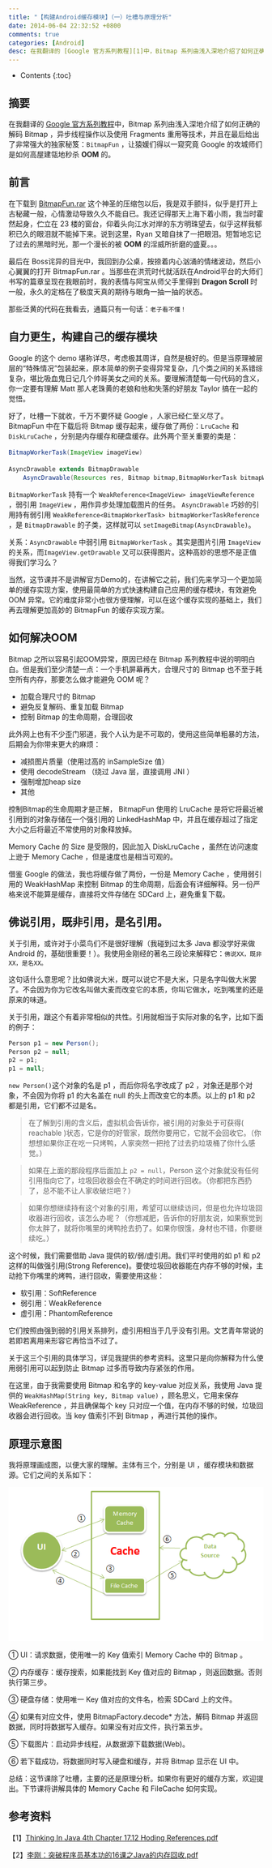 ```yaml
---
title: "【构建Android缓存模块】（一）吐槽与原理分析"
date: 2014-06-04 22:32:52 +0800
comments: true
categories: [Android]
desc: 在我翻译的 [Google 官方系列教程][1]中，Bitmap 系列由浅入深地介绍了如何正确的解码 Bitmap ，异步线程操作以及使用 Fragments 重用等技术，并且在最后给出了非常强大的独家秘笈：BitmapFun ，让猿媛们得以一窥究竟 Google 的攻城师们是如何高屋建瓴地秒杀 OOM 的。
---
```


* Contents
{:toc}

## 摘要

在我翻译的 [Google 官方系列教程][1]中，Bitmap 系列由浅入深地介绍了如何正确的解码 Bitmap ，异步线程操作以及使用 Fragments 重用等技术，并且在最后给出了非常强大的独家秘笈：``BitmapFun`` ，让猿媛们得以一窥究竟 Google 的攻城师们是如何高屋建瓴地秒杀 **OOM** 的。

## 前言

在下载到 [BitmapFun.rar][2] 这个神圣的压缩包以后，我是双手颤抖，似乎是打开上古秘藏一般，心情激动导致久久不能自已。我还记得那天上海下着小雨，我当时霍然起身，伫立在 23 楼的窗台，仰着头向江水对岸的东方明珠望去，似乎这样我郁积已久的眼泪就不能掉下来。说到这里，Ryan 又暗自抹了一把眼泪。短暂地忘记了过去的黑暗时光，那一个漫长的被 **OOM** 的淫威所折磨的盛夏。。。

最后在 Boss诧异的目光中，我回到办公桌，按捺着内心汹涌的情绪波动，然后小心翼翼的打开 BitmapFun.rar 。当那些在洪荒时代就活跃在Android平台的大师们书写的篇章呈现在我眼前时，我的表情与阿宝从师父手里得到 **Dragon Scroll** 时一般，永久的定格在了极度天真的期待与眼角一抽一抽的状态。

那些泛黄的代码在我看去，通篇只有一句话：``老子看不懂！``

## 自力更生，构建自己的缓存模块

Google 的这个 demo 堪称详尽，考虑极其周详，自然是极好的。但是当原理被层层的“特殊情况”包装起来，原本简单的例子变得异常复杂，几个类之间的关系错综复杂，堪比吸血鬼日记几个帅哥美女之间的关系。要理解清楚每一句代码的含义，你一定要有理解 Matt 那人老珠黄的老娘和他和失落的好朋友 Taylor 搞在一起的觉悟。

好了，吐槽一下就收，千万不要怀疑 Google ，人家已经仁至义尽了。 BitmapFun 中在下载后将 Bitmap 缓存起来，缓存做了两份：``LruCache`` 和 ``DiskLruCache`` ，分别是内存缓存和硬盘缓存。此外两个至关重要的类是：

```java
BitmapWorkerTask(ImageView imageView)
    
AsyncDrawable extends BitmapDrawable
    AsyncDrawable(Resources res, Bitmap bitmap,BitmapWorkerTask bitmapWorkerTask)    
```

``BitmapWorkerTask`` 持有一个 ``WeakReference<ImageView> imageViewReference`` ，弱引用 ``ImageView`` ，用作异步处理加载图片的任务。
``AsyncDrawable`` 巧妙的引用持有弱引用 ``WeakReference<BitmapWorkerTask> bitmapWorkerTaskReference`` ，是 ``BitmapDrawable`` 的子类，这样就可以 ``setImageBitmap(AsyncDrawable)``。

关系：``AsyncDrawable`` 中弱引用 ``BitmapWorkerTask`` 。其实是图片引用 ``ImageView`` 的关系，而``ImageView.getDrawable`` 又可以获得图片。这种高妙的思想不是正值得我们学习么？   

当然，这节课并不是讲解官方Demo的，在讲解它之前，我们先来学习一个更加简单的缓存实现方案，使用最简单的方式快速构建自己应用的缓存模块，有效避免 OOM 异常。它的难度非常小也很方便理解，可以在这个缓存实现的基础上，我们再去理解更加高妙的 BitmapFun 的缓存实现方案。

## 如何解决OOM

Bitmap 之所以容易引起OOM异常，原因已经在 Bitmap 系列教程中说的明明白白。但是我们至少清楚一点：一个手机屏幕再大，合理尺寸的 Bitmap 也不至于耗空所有内存，那要怎么做才能避免 OOM 呢？

- 加载合理尺寸的 Bitmap 
- 避免反复解码、重复加载 Bitmap
- 控制 Bitmap 的生命周期，合理回收

此外网上也有不少歪门邪道，我个人认为是不可取的，使用这些简单粗暴的方法，后期会为你带来更大的麻烦：

- 减损图片质量（使用过高的 inSampleSize 值）
- 使用 decodeStream （绕过 Java 层，直接调用 JNI ）
- 强制增加heap size
- 其他

控制Bitmap的生命周期才是正解， BitmapFun 使用的 LruCache 是将它将最近被引用到的对象存储在一个强引用的 LinkedHashMap 中，并且在缓存超过了指定大小之后将最近不常使用的对象释放掉。

Memory Cache 的 Size 是受限的，因此加入 DiskLruCache ，虽然在访问速度上逊于 Memory Cache ，但是速度也是相当可观的。

借鉴 Google 的做法，我也将缓存做了两份，一份是 Memory Cache ，使用弱引用的 WeakHashMap 来控制 Bitmap 的生命周期，后面会有详细解释。另一份严格来说不能算是缓存，直接将文件存储在 SDCard 上，避免重复下载。

## 佛说引用，既非引用，是名引用。

关于引用，或许对于小菜鸟们不是很好理解（我碰到过太多 Java 都没学好来做 Android 的，基础很重要！）。我使用金刚经的著名三段论来解释它：``佛说XX，既非XX，是名XX。``

这句话什么意思呢？比如佛说大米，既可以说它不是大米，只是名字叫做大米罢了。不会因为你为它改名叫做大麦而改变它的本质，你叫它做水，吃到嘴里的还是原来的味道。

关于引用，跟这个有着非常相似的共性。引用就相当于实际对象的名字，比如下面的例子：

```java
Person p1 = new Person();
Person p2 = null;
p2 = p1;
p1 = null;
```
``new Person()``这个对象的名是 p1 ，而后你将名字改成了 p2 ，对象还是那个对象，不会因为你将 p1 的大名盖在 null 的头上而改变它的本质。以上的 p1 和 p2 都是引用，它们都不过是名。

> 在了解到引用的含义后，虚拟机会告诉你，被引用的对象处于可获得( reachable )状态，它是你的好管家，既然你要用它，它就不会回收它。（你想想如果你正在吃一只烤鸭，人家突然一把抢了过去扔垃圾桶了你什么感觉。）

> 如果在上面的那段程序后面加上 ``p2 = null``，Person 这个对象就没有任何引用指向它了，垃圾回收器会在不确定的时间进行回收。（你都把东西扔了，总不能不让人家收破烂吧？）

> 如果你想继续持有这个对象的引用，希望可以继续访问，但是也允许垃圾回收器进行回收，该怎么办呢？（你想减肥，告诉你的好朋友说，如果察觉到你太胖了，就将你嘴里的烤鸭抢去扔了。如果你很饿，身材也不错，你要继续吃。）

这个时候，我们需要借助 Java 提供的软/弱/虚引用。我们平时使用的如 p1 和 p2 这样的叫做强引用(Strong Reference)。要使垃圾回收器能在内存不够的时候，主动抢下你嘴里的烤鸭，进行回收，需要使用这些：

- 软引用：SoftReference
- 弱引用：WeakReference
- 虚引用：PhantomReference

它们按照由强到弱的引用关系排列，虚引用相当于几乎没有引用。文艺青年常说的若即若离用来形容它再恰当不过了。

关于这三个引用的具体学习，详见我提供的参考资料。这里只是向你解释为什么使用弱引用可以起到防止 Bitmap 过多而导致内存紧张的作用。

在这里，由于我需要使用 Bitmap 和名字的 key-value 对应关系，我使用 Java 提供的 ``WeakHashMap(String key, Bitmap value)`` ，顾名思义，它用来保存 WeakReference ，并且确保每个 key 只对应一个值，在内存不够的时候，垃圾回收器会进行回收。当 key 值索引不到 Bitmap ，再进行其他的操作。

## 原理示意图

我将原理画成图，以便大家的理解。主体有三个，分别是 UI ，缓存模块和数据源。它们之间的关系如下：

![原理示意图][3]

① UI：请求数据，使用唯一的 Key 值索引 Memory Cache 中的 Bitmap 。

② 内存缓存：缓存搜索，如果能找到 Key 值对应的 Bitmap ，则返回数据。否则执行第三步。

③ 硬盘存储：使用唯一 Key 值对应的文件名，检索 SDCard 上的文件。

④ 如果有对应文件，使用 BitmapFactory.decode* 方法，解码 Bitmap 并返回数据，同时将数据写入缓存。如果没有对应文件，执行第五步。

⑤ 下载图片：启动异步线程，从数据源下载数据(Web)。

⑥ 若下载成功，将数据同时写入硬盘和缓存，并将 Bitmap 显示在 UI 中。

总结：这节课除了吐槽，主要的还是原理分析。如果你有更好的缓存方案，欢迎提出。下节课将讲解具体的 Memory Cache 和 FileCache 如何实现。

## 参考资料

【1】[Thinking In Java 4th Chapter 17.12 Hoding References.pdf][4]

【2】[李刚：突破程序员基本功的16课之Java的内存回收.pdf][4]  

[1]: http://my.oschina.net/ryanhoo/blog?catalog=260281
[2]: http://vdisk.weibo.com/s/hNgFB
[3]: /images/blog/android/130726_4p9B_245415.png
[4]: http://vdisk.weibo.com/s/jtqjr
[5]: http://vdisk.weibo.com/s/jtqik